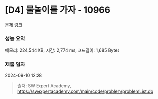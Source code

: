 # [D4] 물놀이를 가자 - 10966 

[문제 링크](https://swexpertacademy.com/main/code/problem/problemDetail.do?contestProbId=AXWXMZta-PsDFAST) 

### 성능 요약

메모리: 224,544 KB, 시간: 2,774 ms, 코드길이: 1,685 Bytes

### 제출 일자

2024-09-10 12:28



> 출처: SW Expert Academy, https://swexpertacademy.com/main/code/problem/problemList.do